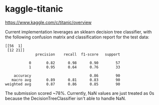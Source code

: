 # kaggle-titanic

https://www.kaggle.com/c/titanic/overview


Current implementation leverages an sklearn decision tree classifier, with the following confusion matrix and classification report for the test data:
```
[[56  1]
 [12 21]]
              precision    recall  f1-score   support

           0       0.82      0.98      0.90        57
           1       0.95      0.64      0.76        33

    accuracy                           0.86        90
   macro avg       0.89      0.81      0.83        90
weighted avg       0.87      0.86      0.85        90
```

The submission scored ~78%. Currently, NaN values are just treated as 0s because the DecisionTreeClassifier isn't able to handle NaN.

